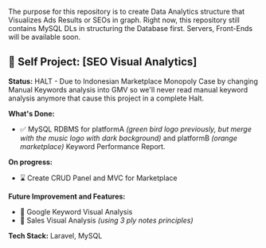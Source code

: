The purpose for this repository is to create Data Analytics structure that Visualizes Ads Results or SEOs in graph.
Right now, this repository still contains MySQL DLs in structuring the Database first.
Servers, Front-Ends will be available soon.

## 🚧 Self Project: [SEO Visual Analytics]

**Status:** HALT - Due to Indonesian Marketplace Monopoly Case by changing Manual Keywords analysis into GMV so we'll never read manual keyword analysis anymore that cause this project in a complete Halt.

**What's Done:**
- ✅ MySQL RDBMS for platformA _(green bird logo previously, but merge with the music logo with dark background)_ and platformB _(orange marketplace)_ Keyword Performance Report.

**On progress:**
- ⌛ Create CRUD Panel and MVC for Marketplace

**Future Improvement and Features:**
- 🔄 Google Keyword Visual Analysis
- 🔄 Sales Visual Analysis _(using 3 ply notes principles)_

**Tech Stack:** Laravel, MySQL
